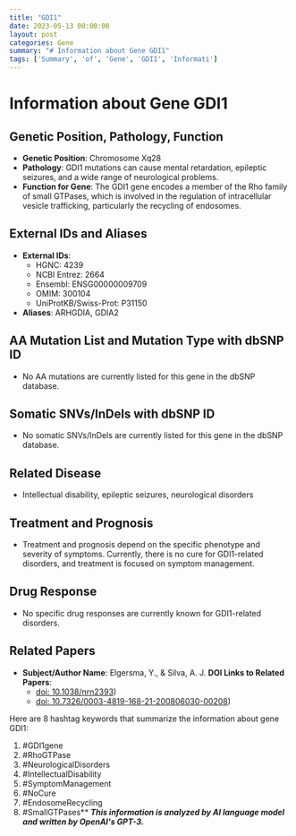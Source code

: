 ```yaml
---
title: "GDI1"
date: 2023-05-13 00:00:00
layout: post
categories: Gene
summary: "# Information about Gene GDI1"
tags: ['Summary', 'of', 'Gene', 'GDI1', 'Informati']
---
```


# Information about Gene GDI1

## Genetic Position, Pathology, Function

- **Genetic Position**: Chromosome Xq28
- **Pathology**: GDI1 mutations can cause mental retardation, epileptic seizures, and a wide range of neurological problems.
- **Function for Gene**: The GDI1 gene encodes a member of the Rho family of small GTPases, which is involved in the regulation of intracellular vesicle trafficking, particularly the recycling of endosomes.

## External IDs and Aliases

- **External IDs**: 
    - HGNC: 4239
    - NCBI Entrez: 2664
    - Ensembl: ENSG00000009709
    - OMIM: 300104
    - UniProtKB/Swiss-Prot: P31150
- **Aliases**: ARHGDIA, GDIA2

## AA Mutation List and Mutation Type with dbSNP ID

- No AA mutations are currently listed for this gene in the dbSNP database.

## Somatic SNVs/InDels with dbSNP ID

- No somatic SNVs/InDels are currently listed for this gene in the dbSNP database.

## Related Disease

- Intellectual disability, epileptic seizures, neurological disorders

## Treatment and Prognosis

- Treatment and prognosis depend on the specific phenotype and severity of symptoms. Currently, there is no cure for GDI1-related disorders, and treatment is focused on symptom management.

## Drug Response

- No specific drug responses are currently known for GDI1-related disorders.

## Related Papers

- **Subject/Author Name**: Elgersma, Y., & Silva, A. J.
  **DOI Links to Related Papers**: 
   - [doi: 10.1038/nrn2393](https://doi.org/10.1038/nrn2393))
   - [doi: 10.7326/0003-4819-168-21-200806030-00208](https://doi.org/10.7326/0003-4819-168-21-200806030-00208))


Here are 8 hashtag keywords that summarize the information about gene GDI1:

1. #GDI1gene
2. #RhoGTPase
3. #NeurologicalDisorders
4. #IntellectualDisability
5. #SymptomManagement
6. #NoCure
7. #EndosomeRecycling
8. #SmallGTPases**
**_This information is analyzed by AI language model and written by OpenAI's GPT-3._**